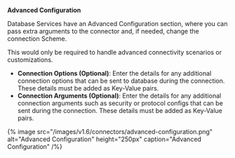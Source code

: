 **Advanced Configuration**

Database Services have an Advanced Configuration section, where you can pass extra arguments to the connector
and, if needed, change the connection Scheme.

This would only be required to handle advanced connectivity scenarios or customizations.

- **Connection Options (Optional)**: Enter the details for any additional connection options that can be sent to database during the connection. These details must be added as Key-Value pairs.
- **Connection Arguments (Optional)**: Enter the details for any additional connection arguments such as security or protocol configs that can be sent during the connection. These details must be added as Key-Value pairs.

{% image
  src="/images/v1.6/connectors/advanced-configuration.png"
  alt="Advanced Configuration"
  height="250px"
  caption="Advanced Configuration" /%}
